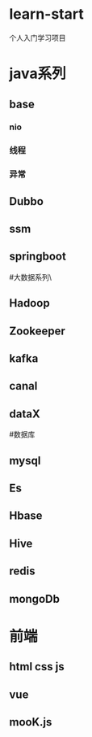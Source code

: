 # learn-start
个人入门学习项目
# java系列
## base
### nio
### 线程
### 异常
## Dubbo
## ssm
## springboot


#大数据系列\
## Hadoop
## Zookeeper
## kafka
## canal
## dataX

#数据库
## mysql
## Es
## Hbase
## Hive
## redis
## mongoDb

# 前端
## html css js
## vue
## mooK.js